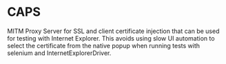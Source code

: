 CAPS
====

MITM Proxy Server for SSL and client certificate injection that can be used for testing with Internet Explorer.
This avoids using slow UI automation to select the certificate from the native popup when running tests with selenium and InternetExplorerDriver.
